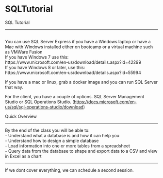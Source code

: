 # SQLTutorial
SQL Tutorial
<hr>
<br>
You can use SQL Server Express if you have a Windows 
laptop or have a Mac with Windows installed either on bootcamp 
or a virtual machine such as VMWare Fusion
<br>
If you have Windows 7 use this:
<br>
https://www.microsoft.com/en-us/download/details.aspx?id=42299
<br>
If you have Windows 8 or later, use this:
<br>
https://www.microsoft.com/en-us/download/details.aspx?id=55994

If you have a mac or linux, grab a docker image and you can run SQL Server that way.

For the client, you have a couple of options.
SQL Server Management Studio or SQL Operations Studio. (https://docs.microsoft.com/en-us/sql/sql-operations-studio/download)


Quick Overview
<hr>
By the end of the class you will be able to:<br>
- Understand what a database is and how it can help you<br>
- Understand how to design a simple database<br>
- Load information into one or more tables from a spreadsheet<br>
- Query data from the database to shape and export data to a CSV and view in Excel as a chart<br>
<hr>

If we dont cover everything, we can schedule a second session.<br>
